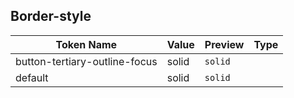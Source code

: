 ## Border-style

| Token Name | Value | Preview | Type |
|------------|-------|---------|------|
| button-tertiary-outline-focus | solid | `solid` |  |
| default | solid | `solid` |  |
